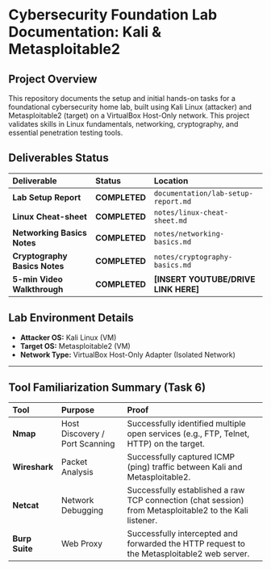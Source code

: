 # Cybersecurity Foundation Lab Documentation: Kali & Metasploitable2

## Project Overview

This repository documents the setup and initial hands-on tasks for a foundational cybersecurity home lab, built using Kali Linux (attacker) and Metasploitable2 (target) on a VirtualBox Host-Only network. This project validates skills in Linux fundamentals, networking, cryptography, and essential penetration testing tools.

## Deliverables Status

| Deliverable | Status | Location |
| :--- | :--- | :--- |
| **Lab Setup Report** | **COMPLETED** | `documentation/lab-setup-report.md` |
| **Linux Cheat-sheet** | **COMPLETED** | `notes/linux-cheat-sheet.md` |
| **Networking Basics Notes** | **COMPLETED** | `notes/networking-basics.md` |
| **Cryptography Basics Notes** | **COMPLETED** | `notes/cryptography-basics.md` |
| **5-min Video Walkthrough** | **COMPLETED** | **[INSERT YOUTUBE/DRIVE LINK HERE]** |

## Lab Environment Details

* **Attacker OS:** Kali Linux (VM)
* **Target OS:** Metasploitable2 (VM)
* **Network Type:** VirtualBox Host-Only Adapter (Isolated Network)

---

## Tool Familiarization Summary (Task 6)

| Tool | Purpose | Proof |
| :--- | :--- | :--- |
| **Nmap** | Host Discovery / Port Scanning | Successfully identified multiple open services (e.g., FTP, Telnet, HTTP) on the target. |
| **Wireshark** | Packet Analysis | Successfully captured ICMP (ping) traffic between Kali and Metasploitable2. |
| **Netcat** | Network Debugging | Successfully established a raw TCP connection (chat session) from Metasploitable2 to the Kali listener. |
| **Burp Suite** | Web Proxy | Successfully intercepted and forwarded the HTTP request to the Metasploitable2 web server. |
